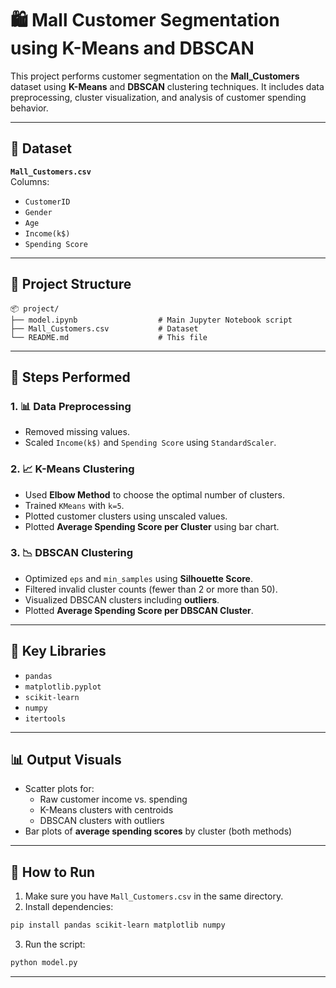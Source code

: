 # 🛍️ Mall Customer Segmentation using K-Means and DBSCAN

This project performs customer segmentation on the **Mall_Customers** dataset using **K-Means** and **DBSCAN** clustering techniques. It includes data preprocessing, cluster visualization, and analysis of customer spending behavior.

---

## 📁 Dataset

**`Mall_Customers.csv`**  
Columns:
- `CustomerID`  
- `Gender`  
- `Age`  
- `Income(k$)`  
- `Spending Score`

---

## 🧱 Project Structure

```
📦 project/
├── model.ipynb                  # Main Jupyter Notebook script
├── Mall_Customers.csv           # Dataset
└── README.md                    # This file
```

---

## 🧪 Steps Performed

### 1. 📊 Data Preprocessing
- Removed missing values.  
- Scaled `Income(k$)` and `Spending Score` using `StandardScaler`.

### 2. 📈 K-Means Clustering
- Used **Elbow Method** to choose the optimal number of clusters.
- Trained `KMeans` with `k=5`.
- Plotted customer clusters using unscaled values.
- Plotted **Average Spending Score per Cluster** using bar chart.

### 3. 📉 DBSCAN Clustering
- Optimized `eps` and `min_samples` using **Silhouette Score**.
- Filtered invalid cluster counts (fewer than 2 or more than 50).
- Visualized DBSCAN clusters including **outliers**.
- Plotted **Average Spending Score per DBSCAN Cluster**.

---

## 📌 Key Libraries

- `pandas`  
- `matplotlib.pyplot`  
- `scikit-learn`  
- `numpy`  
- `itertools`

---

## 📊 Output Visuals

- Scatter plots for:
  - Raw customer income vs. spending  
  - K-Means clusters with centroids  
  - DBSCAN clusters with outliers  
- Bar plots of **average spending scores** by cluster (both methods)

---

## 📝 How to Run

1. Make sure you have `Mall_Customers.csv` in the same directory.
2. Install dependencies:

```bash
pip install pandas scikit-learn matplotlib numpy
```

3. Run the script:

```bash
python model.py
```

---
